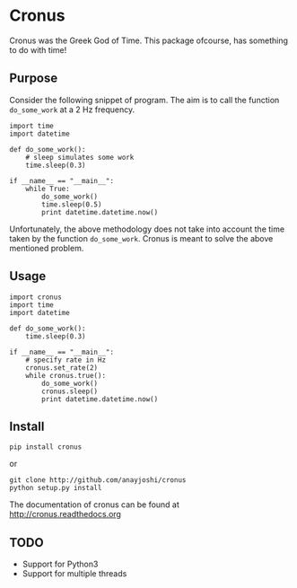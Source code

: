 Cronus
======

Cronus was the Greek God of Time. This package ofcourse, has something to do with time!

Purpose
-------

Consider the following snippet of program. The aim is to call the function `do_some_work` at a 2 Hz frequency.

```
import time
import datetime

def do_some_work():
    # sleep simulates some work
    time.sleep(0.3)

if __name__ == "__main__":
    while True:
        do_some_work()
        time.sleep(0.5)
        print datetime.datetime.now()
```

Unfortunately, the above methodology does not take into account the time taken by the function `do_some_work`. Cronus is meant to solve the above mentioned problem.

Usage
-----

```
import cronus
import time
import datetime

def do_some_work():
    time.sleep(0.3)

if __name__ == "__main__":
    # specify rate in Hz
    cronus.set_rate(2)
    while cronus.true():
        do_some_work()
        cronus.sleep()
        print datetime.datetime.now()
```

Install
-------

```
pip install cronus
```
or 

```
git clone http://github.com/anayjoshi/cronus
python setup.py install
```

The documentation of cronus can be found at http://cronus.readthedocs.org

TODO
----

* Support for Python3
* Support for multiple threads
